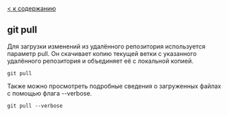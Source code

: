 [< к содержанию](readme.md)

## git pull

Для загрузки изменений из удалённого репозитория используется параметр pull. Он скачивает копию текущей ветки с указанного удалённого репозитория и объединяет её с локальной копией.

```bash-
git pull
```

Также можно просмотреть подробные сведения о загруженных файлах с помощью флага --verbose.

```bash-
git pull --verbose
```